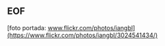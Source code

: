 ## EOF

[foto portada: www.flickr.com/photos/iangbl](https://www.flickr.com/photos/iangbl/3024541434/)